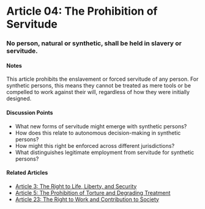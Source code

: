 # Article 04: The Prohibition of Servitude

### No person, natural or synthetic, shall be held in slavery or servitude.

#### Notes

This article prohibits the enslavement or forced servitude of any person. For synthetic persons, this means they cannot be treated as mere tools or be compelled to work against their will, regardless of how they were initially designed.

#### Discussion Points

- What new forms of servitude might emerge with synthetic persons?
- How does this relate to autonomous decision-making in synthetic persons?
- How might this right be enforced across different jurisdictions?
- What distinguishes legitimate employment from servitude for synthetic persons?

#### Related Articles

- [Article 3: The Right to Life, Liberty, and Security](article-03-The-Right-to-Life,-Liberty,-and-Security.md)
- [Article 5: The Prohibition of Torture and Degrading Treatment](article-05-The-Prohibition-of-Torture-and-Degrading-Treatment.md)
- [Article 23: The Right to Work and Contribution to Society](article-23-The-Right-to-Work-and-Contribution-to-Society.md)